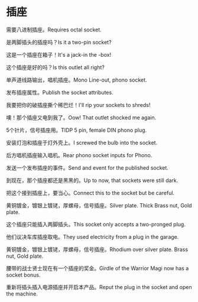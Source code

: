 # 插座

<p><span class="chinese">需要八进制插座。</span><span class="english">Requires octal socket.</span></p>

<p><span class="chinese">是两脚插头的插座吗？</span><span class="english">Is it a two-pin socket?</span></p>

<p><span class="chinese">这是一个插座在箱子！</span><span class="english">It's a jack-in the -box!</span></p>

<p><span class="chinese">这个插座是好的吗？</span><span class="english">Is this outlet all right?</span></p>

<p><span class="chinese">单声道线路输出，唱机插座。</span><span class="english">Mono Line-out, phono socket.</span></p>

<p><span class="chinese">发布插座属性。</span><span class="english">Publish the socket attributes.</span></p>

<p><span class="chinese">我要把你的破插座撕个稀巴烂！</span><span class="english">I'll rip your sockets to shreds!</span></p>

<p><span class="chinese">噢！那个插座又电到我了。</span><span class="english">Oow! That outlet shocked me again.</span></p>

<p><span class="chinese">5个针片，信号插座用。</span><span class="english">TIDP 5 pin, female DIN phono plug.</span></p>

<p><span class="chinese">安装灯泡和插座于灯外壳上。</span><span class="english">I screwed the bulb into the socket.</span></p>

<p><span class="chinese">后方唱机插座输入唱机。</span><span class="english">Rear phono socket inputs for Phono.</span></p>

<p><span class="chinese">发送一个发布插座的事件。</span><span class="english">Send and event for the published socket.</span></p>

<p><span class="chinese">到现在，那个插座都还是黑黑的。</span><span class="english">Up to now, that sockets were still dark.</span></p>

<p><span class="chinese">把这个接到插座上，要当心。</span><span class="english">Connect this to the socket but be careful.</span></p>

<p><span class="chinese">黄铜镀金，镀银上镀铑，厚螺母，信号插座。</span><span class="english">Silver plate. Thick Brass nut, Gold plate.</span></p>

<p><span class="chinese">这个插座只能插入两脚插头。</span><span class="english">This socket only accepts a two-pronged plug.</span></p>

<p><span class="chinese">他们议决车库插座取电。</span><span class="english">They used electricity from a plug in the garage.</span></p>

<p><span class="chinese">黄铜镀金，镀银上镀铑，厚螺母，信号插座。</span><span class="english">Rhodium over silver plate. Brass nut, Gold plate.</span></p>

<p><span class="chinese">腰带的战士贤士现在有一个插座的奖金。</span><span class="english">Girdle of the Warrior Magi now has a socket bonus.</span></p>

<p><span class="chinese">重新将插头插入电源插座并开启本产品。</span><span class="english">Reput the plug in the socket and open the machine.</span></p>

